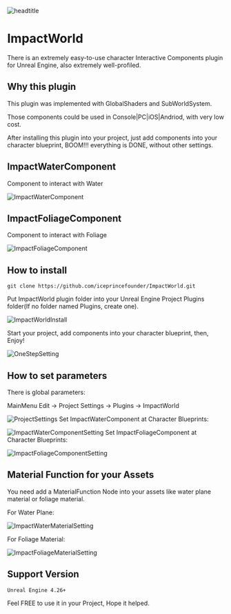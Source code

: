 ![headtitle](https://user-images.githubusercontent.com/16664056/150739065-bd23c05c-965d-4457-8635-9c7e7e13842c.png)

# ImpactWorld
There is an extremely easy-to-use character Interactive Components plugin for Unreal Engine, also extremely well-profiled.

## Why this plugin
This plugin was implemented with GlobalShaders and SubWorldSystem.

Those components could be used in Console|PC|iOS|Andriod, with very low cost.

After installing this plugin into your project, just add components into your character blueprint, BOOM!!! everything is DONE, without other settings.

## ImpactWaterComponent
Component to interact with Water

![ImpactWaterComponent](https://user-images.githubusercontent.com/16664056/150739419-5aa68967-962d-4a9c-83b6-0ea5f913671a.gif)

## ImpactFoliageComponent
Component to interact with Foliage

![ImpactFoliageComponent](https://user-images.githubusercontent.com/16664056/150739579-c4dc37cc-2c78-4dbe-b2da-cddbd93dce84.gif)

## How to install

```Shell
git clone https://github.com/iceprincefounder/ImpactWorld.git
```
Put ImpactWorld plugin folder into your Unreal Engine Project Plugins folder(If no folder named Plugins, create one).

![ImpactWorldInstall](https://user-images.githubusercontent.com/16664056/150742753-487b8a47-7afb-4af1-8605-f1000560487f.png)

Start your project, add components into your character blueprint, then, Enjoy!

![OneStepSetting](https://user-images.githubusercontent.com/16664056/150742714-bfa534c5-8395-49ca-88ca-5d6e6a44889e.png)

## How to set parameters
There is global parameters:

MainMenu Edit -> Project Settings -> Plugins -> ImpactWorld

![ProjectSettings](https://user-images.githubusercontent.com/16664056/150742720-b9b568b9-7f0b-49b8-87c8-962481911d72.png)
Set ImpactWaterComponent at Character Blueprints:

![ImpactWaterComponentSetting](https://user-images.githubusercontent.com/16664056/150742745-04f0f8dc-7bf5-4bdd-b9dd-00c4f41acfe9.png)
Set ImpactFoliageComponent at Character Blueprints:

![ImpactFoliageComponentSetting](https://user-images.githubusercontent.com/16664056/150742736-1a398ed9-fab9-4f8a-837a-ca29a4db9be6.png)

## Material Function for your Assets
You need add a MaterialFunction Node into your assets like water plane material or foliage material.

For Water Plane:

![ImpactWaterMaterialSetting](https://user-images.githubusercontent.com/16664056/150742749-17c6f9ca-88ac-4cf1-b782-5aafa44a85ed.png)

For Foliage Material:

![ImpactFoliageMaterialSetting](https://user-images.githubusercontent.com/16664056/150742738-45b8543c-6f97-44f0-8daa-fe2c910a6579.png)

## Support Version
```
Unreal Engine 4.26+
```

Feel FREE to use it in your Project, Hope it helped.